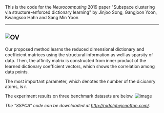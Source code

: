 This is the code for the *Neurocomputing* 2019 paper "Subspace clustering via structure-enforced dictionary learning" by Jinjoo Song, Gangjoon Yoon, Kwangsoo Hahn and Sang Min Yoon.

-------------------------------------------------------------------------------------------------------------------
![OV](https://user-images.githubusercontent.com/18275012/61757205-95502e80-adfa-11e9-822c-e84ddaa71b14.png)
-------------------------------------------------------------------------------------------------------------------


Our proposed method learns the reduced dimensional dictionary and coeﬃcient matrices using the structural information as well as sparsity of data. Then, the aﬃnity matrix is constructed from inner product of the learned dictionary coeﬃcient vectors, which shows the correlation among data points.

The most important parameter, which denotes the number of the dicioanry atoms, is r. 

The experiment results on three benchmark datasets are below.
![image](https://user-images.githubusercontent.com/18275012/61845041-a2dde500-aedc-11e9-97bb-8490ec7fea31.png)


*The "SSPCA" code can be downloaded at http://rodolphejenatton.com/.*
